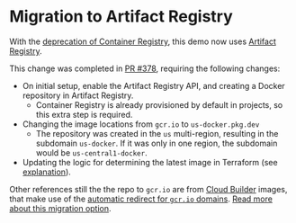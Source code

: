 # Migration to Artifact Registry

With the [deprecation of Container Registry](https://cloud.google.com/artifact-registry/docs/transition/transition-from-gcr), 
this demo now uses [Artifact Registry](https://cloud.google.com/artifact-registry/docs/repositories/create-repos). 

This change was completed in [PR #378](https://github.com/GoogleCloudPlatform/learnchef/pull/378), requiring the following changes: 

 * On initial setup, enable the Artifact Registry API, and creating a Docker repository in Artifact Registry.
    * Container Registry is already provisioned by default in projects, so this extra step is required. 
 * Changing the image locations from `gcr.io` to `us-docker.pkg.dev`
    * The repository was created in the `us` multi-region, resulting in the subdomain `us-docker`. If it was only in one region, the subdomain would be `us-central1-docker`. 
 * Updating the logic for determining the latest image in Terraform (see [explanation](terraform-latest.md)). 

Other references still the the repo to `gcr.io` are from [Cloud Builder](https://github.com/GoogleCloudPlatform/cloud-builders)
images, that make use of the [automatic redirect for `gcr.io` domains](https://github.com/GoogleCloudPlatform/cloud-builders#container-registry-deprecation). [Read more about this migration option](https://cloud.google.com/artifact-registry/docs/transition/setup-gcr-repo).